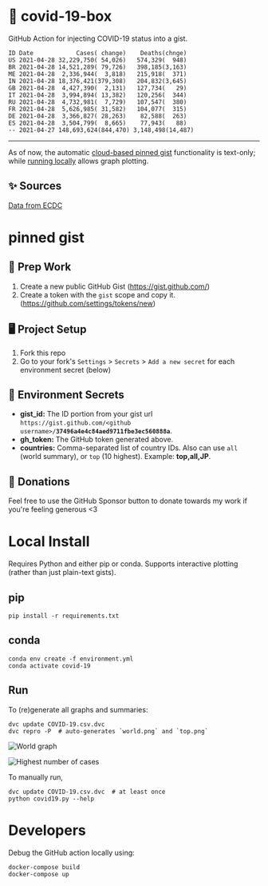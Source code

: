 # 🏥 covid-19-box

GitHub Action for injecting COVID-19 status into a gist.

```
ID Date            Cases( change)    Deaths(chnge)
US 2021-04-28 32,229,750( 54,026)   574,329(  948)
BR 2021-04-28 14,521,289( 79,726)   398,185(3,163)
ME 2021-04-28  2,336,944(  3,818)   215,918(  371)
IN 2021-04-28 18,376,421(379,308)   204,832(3,645)
GB 2021-04-28  4,427,390(  2,131)   127,734(   29)
IT 2021-04-28  3,994,894( 13,382)   120,256(  344)
RU 2021-04-28  4,732,981(  7,729)   107,547(  380)
FR 2021-04-28  5,626,985( 31,582)   104,077(  315)
DE 2021-04-28  3,366,827( 28,263)    82,588(  263)
ES 2021-04-28  3,504,799(  8,665)    77,943(   88)
-- 2021-04-27 148,693,624(844,470) 3,148,498(14,487)
```

---

As of now, the automatic [cloud-based pinned gist](#pinned-gist) functionality is text-only;
while [running locally](#local-install) allows graph plotting.

## ✨ Sources

[Data from ECDC](https://www.ecdc.europa.eu/en/publications-data/download-todays-data-geographic-distribution-covid-19-cases-worldwide)

# pinned gist

## 🎒 Prep Work
1. Create a new public GitHub Gist (https://gist.github.com/)
1. Create a token with the `gist` scope and copy it. (https://github.com/settings/tokens/new)

## 🖥 Project Setup
1. Fork this repo
1. Go to your fork's `Settings` > `Secrets` > `Add a new secret` for each environment secret (below)

## 🤫 Environment Secrets
- **gist_id:** The ID portion from your gist url `https://gist.github.com/<github username>/`**`37496a4e4c84aed9711fbe3ec560888a`**.
- **gh_token:** The GitHub token generated above.
- **countries:** Comma-separated list of country IDs. Also can use `all` (world summary), or `top` (10 highest). Example: **top,all,JP**.

## 💸 Donations

Feel free to use the GitHub Sponsor button to donate towards my work if you're feeling generous <3

# Local Install

Requires Python and either pip or conda. Supports interactive plotting (rather than just plain-text gists).

## pip

```
pip install -r requirements.txt
```

## conda

```
conda env create -f environment.yml
conda activate covid-19
```

## Run

To (re)generate all graphs and summaries:

```
dvc update COVID-19.csv.dvc
dvc repro -P  # auto-generates `world.png` and `top.png`
```

![World graph](world.png)

![Highest number of cases](top.png)

To manually run,

```
dvc update COVID-19.csv.dvc  # at least once
python covid19.py --help
```

# Developers

Debug the GitHub action locally using:

```
docker-compose build
docker-compose up
```
